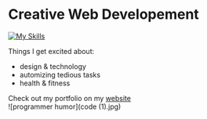 # Creative Web Developement
[![My Skills](https://skillicons.dev/icons?i=js,react,threejs,blender,p5js,photoshop,html,css,tailwind,solidity,r,ableton)](https://skillicons.dev)

Things I get excited about:
- design & technology
- automizing tedious tasks
- health & fitness

Check out my portfolio on my [website](https://dankylabs.com)  
![programmer humor](code (1).jpg)
